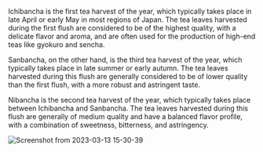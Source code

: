 Ichibancha is the first tea harvest of the year, which typically takes place in late April or early May in most regions of Japan. The tea leaves harvested during the first flush are considered to be of the highest quality, with a delicate flavor and aroma, and are often used for the production of high-end teas like gyokuro and sencha.

Sanbancha, on the other hand, is the third tea harvest of the year, which typically takes place in late summer or early autumn. The tea leaves harvested during this flush are generally considered to be of lower quality than the first flush, with a more robust and astringent taste.

Nibancha is the second tea harvest of the year, which typically takes place between Ichibancha and Sanbancha. The tea leaves harvested during this flush are generally of medium quality and have a balanced flavor profile, with a combination of sweetness, bitterness, and astringency.

![Screenshot from 2023-03-13 15-30-39](https://user-images.githubusercontent.com/97338807/224732038-0dca1515-47a9-4ec0-8fad-a64f6656260a.png)
